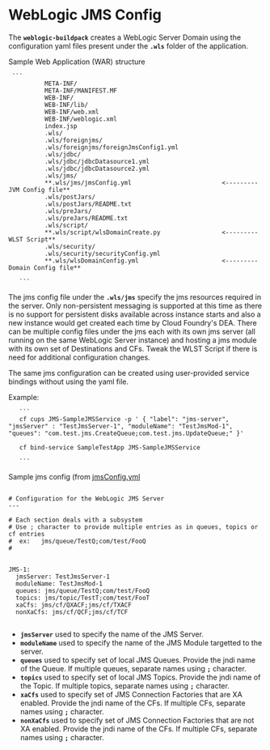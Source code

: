 # WebLogic JMS Config

The **`weblogic-buildpack`** creates a WebLogic Server Domain using the configuration yaml files present under the **`.wls`** folder of the application.

Sample Web Application (WAR) structure

     ```
              META-INF/
              META-INF/MANIFEST.MF
              WEB-INF/
              WEB-INF/lib/
              WEB-INF/web.xml
              WEB-INF/weblogic.xml
              index.jsp
              .wls/
              .wls/foreignjms/
              .wls/foreignjms/foreignJmsConfig1.yml
              .wls/jdbc/
              .wls/jdbc/jdbcDatasource1.yml
              .wls/jdbc/jdbcDatasource2.yml
              .wls/jms/
              **.wls/jms/jmsConfig.yml                         <--------- JVM Config file**
              .wls/postJars/
              .wls/postJars/README.txt
              .wls/preJars/
              .wls/preJars/README.txt
              .wls/script/
              **.wls/script/wlsDomainCreate.py                 <--------- WLST Script**
              .wls/security/
              .wls/security/securityConfig.yml
              **.wls/wlsDomainConfig.yml                       <--------- Domain Config file**

       ```

The jms config file under the **`.wls/jms`** specify the jms resources required in the server.
Only non-persistent messaging is supported at this time as there is no support for persistent disks available across instance starts and also a new instance would get created each time by Cloud Foundry's DEA.
There can be multiple config files under the jms each with its own jms server (all running on the same WebLogic Server instance) and hosting a jms module with its own set of Destinations and CFs.
Tweak the WLST Script if there is need for additional configuration changes.

The same jms configuration can be created using user-provided service bindings without using the yaml file.

Example:

       ```
       cf cups JMS-SampleJMSService -p ' { "label": "jms-server", "jmsServer" : "TestJmsServer-1", "moduleName": "TestJmsMod-1", "queues": "com.test.jms.CreateQueue;com.test.jms.UpdateQueue;" }'

       cf bind-service SampleTestApp JMS-SampleJMSService

       ```

Sample jms config (from [jmsConfig.yml](resources/wls/jms/jmsConfig.yml)

```

# Configuration for the WebLogic JMS Server
---

# Each section deals with a subsystem
# Use ; character to provide multiple entries as in queues, topics or cf entries
#  ex:   jms/queue/TestQ;com/test/FooQ
#


JMS-1:
  jmsServer: TestJmsServer-1
  moduleName: TestJmsMod-1
  queues: jms/queue/TestQ;com/test/FooQ
  topics: jms/topic/TestT;com/test/FooT
  xaCfs: jms/cf/QXACF;jms/cf/TXACF
  nonXaCfs: jms/cf/QCF;jms/cf/TCF


```

* **`jmsServer`** used to specify the name of the JMS Server.
* **`moduleName`** used to specify the name of the JMS Module targetted to the server.
* **`queues`** used to specify set of local JMS Queues. Provide the jndi name of the Queue. If multiple queues, separate names using **`;`** character.
* **`topics`** used to specify set of local JMS Topics. Provide the jndi name of the Topic. If multiple topics, separate names using **`;`** character.
* **`xaCfs`** used to specify set of JMS Connection Factories that are XA enabled. Provide the jndi name of the CFs. If multiple CFs, separate names using **`;`** character.
* **`nonXaCfs`** used to specify set of JMS Connection Factories that are not XA enabled. Provide the jndi name of the CFs. If multiple CFs, separate names using **`;`** character.



